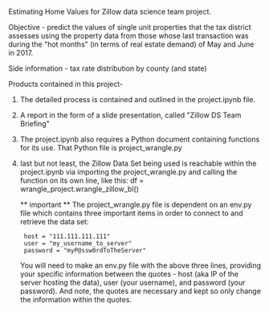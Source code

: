 Estimating Home Values for Zillow data science team project.

Objective -
predict the values of single unit properties that the tax district assesses using the property data from those whose last transaction was during the "hot months" (in terms of real estate demand) of May and June in 2017.

Side information - tax rate distribution by county (and state)


Products contained in this project-
  1) The detailed process is contained and outlined in the project.ipynb file.
  2) A report in the form of a slide presentation, called "Zillow DS Team Briefing"
  3) The project.ipynb also requires a Python document containing functions for its use.
      That Python file is project_wrangle.py
  4) last but not least, the Zillow Data Set being used is reachable within the
     project.ipynb via importing the project_wrangle.py and calling the function on its
     own line, like this:
         df = wrangle_project.wrangle_zillow_bl()

       ** important **
     The project_wrangle.py file is dependent on an env.py file which contains three
     important items in order to connect to and retrieve the data set:

          host = "111.111.111.111"
          user = "my_username_to_server"
          password = "myP@ssw0rdToTheServer"

     You will need to make an env.py file with the above three lines, providing your specific information between the quotes - host (aka IP of the server hosting the data), user (your username), and password (your password). And note, the quotes are necessary and kept so only change the information within the quotes. 

